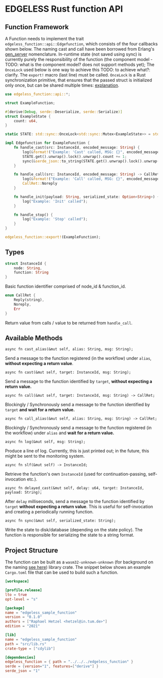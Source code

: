 # EDGELESS Rust function API

## Function Framework

A Function needs to implement the trait `edgeless_function::api::Edgefunction`, which consists of the four callbacks shown below. The naming cast and call have been borrowed from Erlang's [gen_server](https://www.erlang.org/doc/man/gen_server.html) nomenclature.
In-runtime state (not saved using sync) is currently purely the responsibility of the function (the component model - TODO: what is the component model? does not support methods yet);
The `OnceLock` used below is one way to achieve this TODO: to achieve what?: clarify. The `export!` macro (last line) must be called. `OnceLock` is a Rust synchronization primitive, that ensures that the passed struct is initialized only once, but can be shared multiple times: [explanation](https://www.dotnetperls.com/oncelock-rust).

```rust
use edgeless_function::api::*;

struct ExampleFunction;

#[derive(Debug, serde::Deserialize, serde::Serialize)]
struct ExampleState {
    count: u64,
}

static STATE: std::sync::OnceLock<std::sync::Mutex<ExampleState>> = std::sync::OnceLock::new();

impl Edgefunction for ExampleFunction {
    fn handle_cast(src: InstanceId, encoded_message: String) {
        log(&format!("Example: 'Cast' called, MSG: {}", encoded_message));
        STATE.get().unwrap().lock().unwrap().count += 1;
        sync(&serde_json::to_string(STATE.get().unwrap().lock().unwrap().deref()).unwrap());
    }

    fn handle_call(src: InstanceId, encoded_message: String) -> CallRet {
        log(&format!("Example: 'Call' called, MSG: {}", encoded_message));
        CallRet::Noreply
    }

    fn handle_init(payload: String, serialized_state: Option<String>) {
        log("Example: 'Init' called");
    }

    fn handle_stop() {
        log("Example: 'Stop' called");
    }
}

edgeless_function::export!(ExampleFunction);
```

## Types

```rust
struct InstanceId {
    node: String,
    function: String
}
```

Basic function identifier comprised of node_id & function_id. 

```rust
enum CallRet {
    Reply(string),
    Noreply,
    Err
}
```

Return value from calls / value to be returned from `handle_call`.

## Available Methods

`async fn cast_alias(&mut self, alias: String, msg: String);`

Send a message to the function registered (in the workflow) under `alias`, **without expecting a return value**.

`async fn cast(&mut self, target: InstanceId, msg: String);`

Send a message to the function identified by `target`, **without expecting a return value.**

`async fn call(&mut self, target: InstanceId, msg: String) -> CallRet;`

Blockingly / Synchronously send a message to the function identified by `target` **and wait for a return value.**

`async fn call_alias(&mut self, alias: String, msg: String) -> CallRet;`

Blockingly / Synchronously send a message to the function registered (in the workflow) under `alias` and **wait for a return value.**

`async fn log(&mut self, msg: String);`

Produce a line of log.
Currently, this is just printed out; in the future, this might be sent to the monitoring system.

`async fn slf(&mut self) -> InstanceId;`

Retrieve the function's own `InstanceId` (used for continuation-passing, self-invocation etc.).

`async fn delayed_cast(&mut self, delay: u64, target: InstanceId, payload: String);`

After `delay` milliseconds, send a message to the function identified by `target` **without expecting a return value**.
This is useful for self-invocation and creating a periodically running function.

`async fn sync(&mut self, serialized_state: String);`

Write the state to disk/database (depending on the state policy).
The function is responsible for serializing the state to a string format.

## Project Structure

The function can be built as a `wasm32-unknown-unknown` (for background on the naming [see here](https://github.com/rustwasm/wasm-bindgen/issues/979)) library crate. The snippet below shows an example `Cargo.toml` file that can be used to build such a function.

```toml
[workspace]

[profile.release]
lto = true
opt-level = "s"

[package]
name = "edgeless_sample_function"
version = "0.1.0"
authors = ["Raphael Hetzel <hetzel@in.tum.de>"]
edition = "2021"

[lib]
name = "edgeless_sample_function"
path = "src/lib.rs"
crate-type = ["cdylib"]

[dependencies]
edgeless_function = { path = "../../../edgeless_function" }
serde = {version="1", features=["derive"] }
serde_json = "1"
```

